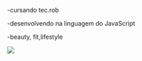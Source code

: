 -cursando tec.rob

-desenvolvendo na linguagem do JavaScript


-beauty, fit,lifestyle


![](https://media1.tenor.com/m/13zo5RC59p8AAAAC/frank-ocean-blonde.gif)

